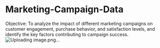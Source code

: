 # Marketing-Campaign-Data
Objective: To analyze the impact of different marketing campaigns on customer engagement, purchase behavior, and satisfaction levels, and identify the key factors contributing to campaign success.
![Uploading image.png…]()
